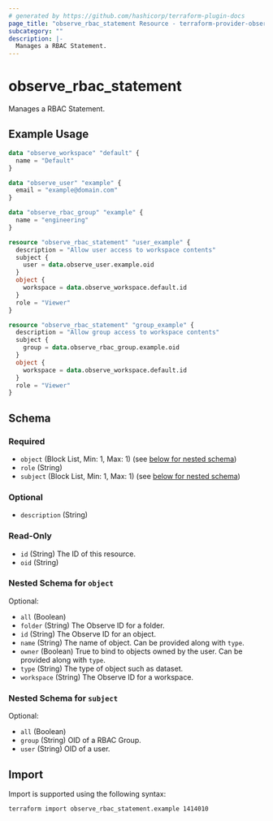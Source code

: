 ```yaml
---
# generated by https://github.com/hashicorp/terraform-plugin-docs
page_title: "observe_rbac_statement Resource - terraform-provider-observe"
subcategory: ""
description: |-
  Manages a RBAC Statement.
---
```

# observe_rbac_statement

Manages a RBAC Statement.
## Example Usage
```terraform
data "observe_workspace" "default" {
  name = "Default"
}

data "observe_user" "example" {
  email = "example@domain.com"
}

data "observe_rbac_group" "example" {
  name = "engineering"
}

resource "observe_rbac_statement" "user_example" {
  description = "Allow user access to workspace contents"
  subject {
    user = data.observe_user.example.oid
  }
  object {
    workspace = data.observe_workspace.default.id
  }
  role = "Viewer"
}

resource "observe_rbac_statement" "group_example" {
  description = "Allow group access to workspace contents"
  subject {
    group = data.observe_rbac_group.example.oid
  }
  object {
    workspace = data.observe_workspace.default.id
  }
  role = "Viewer"
}
```
<!-- schema generated by tfplugindocs -->
## Schema

### Required

- `object` (Block List, Min: 1, Max: 1) (see [below for nested schema](#nestedblock--object))
- `role` (String)
- `subject` (Block List, Min: 1, Max: 1) (see [below for nested schema](#nestedblock--subject))

### Optional

- `description` (String)

### Read-Only

- `id` (String) The ID of this resource.
- `oid` (String)

<a id="nestedblock--object"></a>
### Nested Schema for `object`

Optional:

- `all` (Boolean)
- `folder` (String) The Observe ID for a folder.
- `id` (String) The Observe ID for an object.
- `name` (String) The name of object. Can be provided along with `type`.
- `owner` (Boolean) True to bind to objects owned by the user. Can be provided along with `type`.
- `type` (String) The type of object such as dataset.
- `workspace` (String) The Observe ID for a workspace.


<a id="nestedblock--subject"></a>
### Nested Schema for `subject`

Optional:

- `all` (Boolean)
- `group` (String) OID of a RBAC Group.
- `user` (String) OID of a user.
## Import
Import is supported using the following syntax:
```shell
terraform import observe_rbac_statement.example 1414010
```
